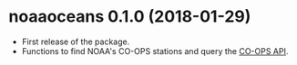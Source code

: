 # noaaoceans 0.1.0 (2018-01-29)

* First release of the package.
* Functions to find NOAA's CO-OPS stations and query the [CO-OPS API](https://tidesandcurrents.noaa.gov/api/).



